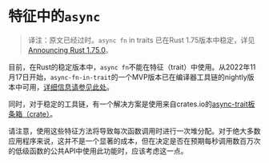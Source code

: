 # 特征中的`async`

> 译注：原文已经过时。`async fn` in traits 已在Rust 1.75版本中稳定，详见[Announcing Rust 1.75.0](https://blog.rust-lang.org/2023/12/28/Rust-1.75.0.html)。

目前，在Rust的稳定版本中，`async fn`不能在特征（trait）中使用。从2022年11月17日开始，`async-fn-in-trait`的一个MVP版本已在编译器工具链的nightly版本中可用，[详细信息请参见此处](https://blog.rust-lang.org/inside-rust/2022/11/17/async-fn-in-trait-nightly.html)。

同时，对于稳定的工具链，有一个解决方案是使用来自crates.io的[async-trait板条箱（crate）](https://github.com/dtolnay/async-trait)。

请注意，使用这些特征方法将导致每次函数调用时进行一次堆分配。对于绝大多数应用程序来说，这并不是一个显著的成本，但在决定是否在预期每秒调用数百万次的低级函数的公共API中使用此功能时，应该考虑这一点。

